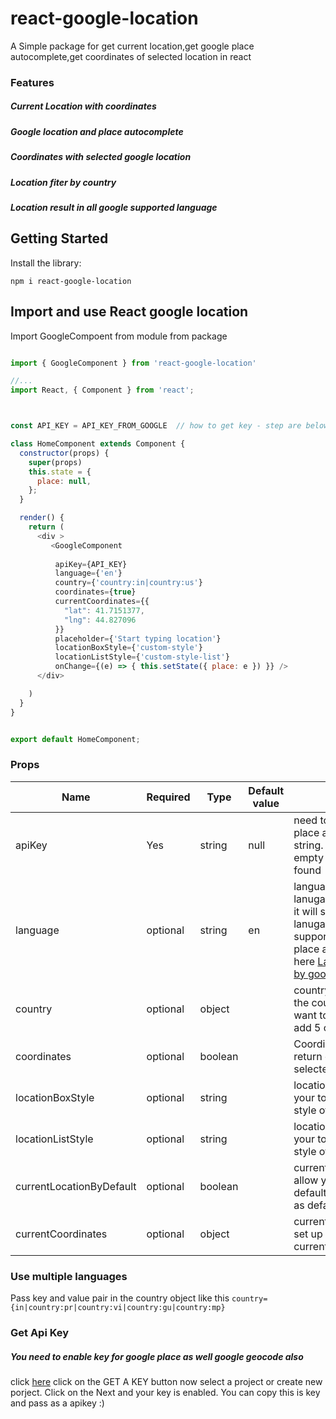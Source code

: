 # react-google-location
A Simple package for get current location,get google place autocomplete,get coordinates of selected location in react

### Features
##### Current Location with coordinates
##### Google location and place autocomplete
##### Coordinates with selected google location
##### Location fiter by country 
##### Location result in all google supported language



## Getting Started
Install the library:

```` npm i react-google-location ````

## Import and use React google location
Import GoogleCompoent from module from package 

```javascript 

import { GoogleComponent } from 'react-google-location' 

//... 
import React, { Component } from 'react';



const API_KEY = API_KEY_FROM_GOOGLE  // how to get key - step are below

class HomeComponent extends Component {
  constructor(props) {
    super(props)
    this.state = {
      place: null,
    };
  }

  render() {
    return (
      <div >
         <GoogleComponent
         
          apiKey={API_KEY}
          language={'en'}
          country={'country:in|country:us'}
          coordinates={true}
          currentCoordinates={{
            "lat": 41.7151377,
            "lng": 44.827096
          }}
          placeholder={'Start typing location'}
          locationBoxStyle={'custom-style'}
          locationListStyle={'custom-style-list'}
          onChange={(e) => { this.setState({ place: e }) }} />
      </div>

    )
  } 
}


export default HomeComponent;

````

### Props


| Name          | Required | Type     | Default value | Description                                                                                                                  |
|-----------------|----------|----------|---------------|------------------------------------------------------------------------------------------------------------------------------|
|   apiKey    | Yes     | string   |      null         | need to get from google place api and pass as string. if key is invalid or empty result be b not found                                                                 |
|   language    | optional     | string   |      en         | language will change the lanugae of search result it will support all lanugage which is suppored by google place api for help link is here  [Language suppored by google](https://developers.google.com/maps/faq#languagesupport)    |                                                     |
|   country    | optional     | object   |               | country prop will change the country where you want to search .you can add 5 country for filter.  |
|   coordinates    | optional     | boolean   |               | Coordinates props will return coordinates of selected place  |
|   locationBoxStyle    | optional     | string   |               | locationBoxStyle allow your to make custom style of search box   |
|   locationListStyle    | optional     | string   |               | locationListStyle allow your to make custom style of search list   |
|   currentLocationByDefault    | optional     | boolean   |               | currentLocationByDefault allow your to get your default location and set it as default value   |
|   currentCoordinates    | optional     | object   |               | currentCoordinates will set up location from current coordinates   |


### Use multiple languages

Pass key and value pair in the country object like this ```` country={in|country:pr|country:vi|country:gu|country:mp}  ````


### Get Api Key 

##### You need to enable key for google place as well google geocode also
click [here](https://developers.google.com/places/web-service/get-api-key)
click on the GET A KEY button 
now select a project or create new porject.
Click on the Next and your key is enabled. You can copy this is key and pass as a apikey :)


